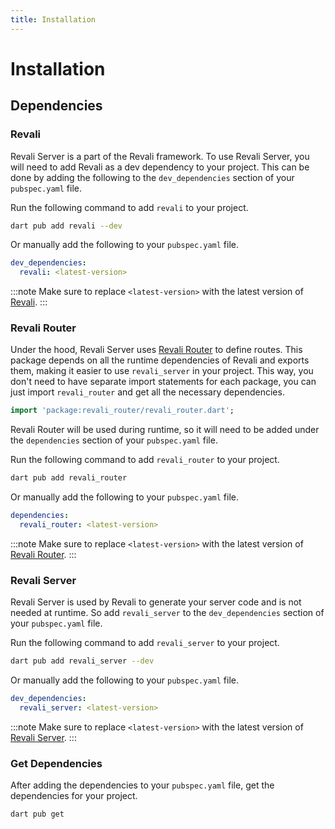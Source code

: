 ```yaml
---
title: Installation
---
```


# Installation

## Dependencies

### Revali

Revali Server is a part of the Revali framework. To use Revali Server, you will need to add Revali as a dev dependency to your project. This can be done by adding the following to the `dev_dependencies` section of your `pubspec.yaml` file.

Run the following command to add `revali` to your project.

```bash
dart pub add revali --dev
```

Or manually add the following to your `pubspec.yaml` file.

```yaml title="pubspec.yaml"
dev_dependencies:
  revali: <latest-version>
```

:::note
Make sure to replace `<latest-version>` with the latest version of [Revali](https://pub.dev/packages/revali).
:::

### Revali Router

Under the hood, Revali Server uses [Revali Router](https://pub.dev/packages/revali_router) to define routes. This package depends on all the runtime dependencies of Revali and exports them, making it easier to use `revali_server` in your project. This way, you don't need to have separate import statements for each package, you can just import `revali_router` and get all the necessary dependencies.

```dart
import 'package:revali_router/revali_router.dart';
```

Revali Router will be used during runtime, so it will need to be added under the `dependencies` section of your `pubspec.yaml` file.

Run the following command to add `revali_router` to your project.

```bash
dart pub add revali_router
```

Or manually add the following to your `pubspec.yaml` file.

```yaml title="pubspec.yaml"
dependencies:
  revali_router: <latest-version>
```

:::note
Make sure to replace `<latest-version>` with the latest version of [Revali Router](https://pub.dev/packages/revali_router).
:::

### Revali Server

Revali Server is used by Revali to generate your server code and is not needed at runtime. So add `revali_server` to the `dev_dependencies` section of your `pubspec.yaml` file.

Run the following command to add `revali_server` to your project.

```bash
dart pub add revali_server --dev
```

Or manually add the following to your `pubspec.yaml` file.

```yaml title="pubspec.yaml"
dev_dependencies:
  revali_server: <latest-version>
```

:::note
Make sure to replace `<latest-version>` with the latest version of [Revali Server](https://pub.dev/packages/revali_server).
:::

### Get Dependencies

After adding the dependencies to your `pubspec.yaml` file, get the dependencies for your project.

```bash
dart pub get
```
